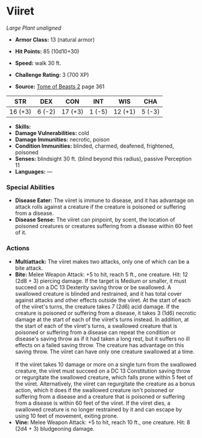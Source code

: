# Viiret

*Large* *Plant* *unaligned*

- **Armor Class:** 13 (natural armor)
- **Hit Points:** 85 (10d10+30)
- **Speed:** walk 30 ft.

- **Challenge Rating:** 3 (700 XP)
- **Source:** [Tome of Beasts 2](https://koboldpress.com/kpstore/product/tome-of-beasts-2-for-5th-edition) page 361

| STR | DEX | CON | INT | WIS | CHA |
| --- | --- | --- | --- | --- | --- |
| 16 (+3) | 6 (-2) | 17 (+3) | 1 (-5) | 12 (+1) | 5 (-3) |

- **Skills:** 
- **Damage Vulnerabilities:** cold
- **Damage Immunities:** necrotic, poison
- **Condition Immunities:** blinded, charmed, deafened, frightened, poisoned
- **Senses:** blindsight 30 ft. (blind beyond this radius), passive Perception 11
- **Languages:** —

### Special Abilities

- **Disease Eater:** The viiret is immune to disease, and it has advantage on attack rolls against a creature if the creature is poisoned or suffering from a disease.
- **Disease Sense:** The viiret can pinpoint, by scent, the location of poisoned creatures or creatures suffering from a disease within 60 feet of it.

### Actions

- **Multiattack:** The viiret makes two attacks, only one of which can be a bite attack.
- **Bite:** Melee Weapon Attack: +5 to hit, reach 5 ft., one creature. Hit: 12 (2d8 + 3) piercing damage. If the target is Medium or smaller, it must succeed on a DC 13 Dexterity saving throw or be swallowed. A swallowed creature is blinded and restrained, and it has total cover against attacks and other effects outside the viiret. At the start of each of the viiret's turns, the creature takes 7 (2d6) acid damage. If the creature is poisoned or suffering from a disease, it takes 3 (1d6) necrotic damage at the start of each of the viiret's turns instead. In addition, at the start of each of the viiret's turns, a swallowed creature that is poisoned or suffering from a disease can repeat the condition or disease's saving throw as if it had taken a long rest, but it suffers no ill effects on a failed saving throw. The creature has advantage on this saving throw. The viiret can have only one creature swallowed at a time.<br><br>If the viiret takes 10 damage or more on a single turn from the swallowed creature, the viiret must succeed on a DC 13 Constitution saving throw or regurgitate the swallowed creature, which falls prone within 5 feet of the viiret. Alternatively, the viiret can regurgitate the creature as a bonus action, which it does if the swallowed creature isn't poisoned or suffering from a disease and a creature that is poisoned or suffering from a disease is within 60 feet of the viiret. If the viiret dies, a swallowed creature is no longer restrained by it and can escape by using 10 feet of movement, exiting prone.
- **Vine:** Melee Weapon Attack: +5 to hit, reach 10 ft., one creature. Hit: 8 (2d4 + 3) bludgeoning damage.


